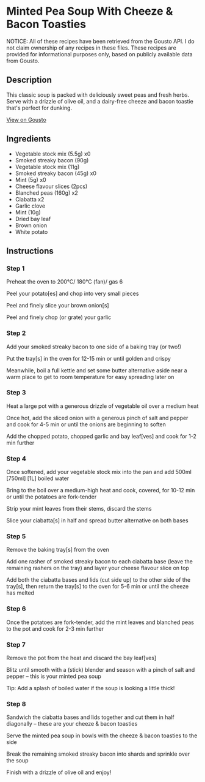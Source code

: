 # Minted Pea Soup With Cheeze & Bacon Toasties

NOTICE: All of these recipes have been retrieved from the Gousto API. I do not claim ownership of any recipes in these files. These recipes are provided for informational purposes only, based on publicly available data from Gousto.

## Description

This classic soup is packed with deliciously sweet peas and fresh herbs. Serve with a drizzle of olive oil, and a dairy-free cheeze and bacon toastie that's perfect for dunking.

[View on Gousto](https://www.gousto.co.uk/recipes/cookbook/minted-pea-soup-with-cheeze-bacon-toasties-df)

## Ingredients

- Vegetable stock mix (5.5g) x0
- Smoked streaky bacon (90g)
- Vegetable stock mix (11g)
- Smoked streaky bacon (45g) x0
- Mint (5g) x0
- Cheese flavour slices (2pcs)
- Blanched peas (160g) x2
- Ciabatta x2
- Garlic clove
- Mint (10g)
- Dried bay leaf
- Brown onion
- White potato

## Instructions


### Step 1

Preheat the oven to 200°C/ 180°C (fan)/ gas 6

Peel your potato[es] and chop into very small pieces

Peel and finely slice your brown onion[s]

Peel and finely chop (or grate) your garlic


### Step 2

Add your smoked streaky bacon to one side of a baking tray (or two!)

Put the tray[s] in the oven for 12-15 min or until golden and crispy

Meanwhile, boil a full kettle and set some butter alternative aside near a warm place to get to room temperature for easy spreading later on


### Step 3

Heat a large pot with a generous drizzle of vegetable oil over a medium heat

Once hot, add the sliced onion with a generous pinch of salt and pepper and cook for 4-5 min or until the onions are beginning to soften

Add the chopped potato, chopped garlic and bay leaf[ves]<span class="text-danger"> </span>and cook for 1-2 min further


### Step 4

Once softened, add your vegetable stock mix into the pan and add 500ml <span class="text-purple">[750ml]</span> <span class="text-danger">[1L]</span> boiled water

Bring to the boil over a medium-high heat and cook, covered, for 10-12 min or until the potatoes are fork-tender

Strip your mint leaves from their stems, discard the stems

Slice your ciabatta[s] in half and spread butter alternative on both bases


### Step 5

Remove the baking tray[s] from the oven

Add one rasher of smoked streaky bacon to each ciabatta base (leave the remaining rashers on the tray) and layer your cheese flavour slice on top

Add both the ciabatta bases and lids (cut side up) to the other side of the tray[s], then return the tray[s] to the oven for 5-6 min or until the cheeze has melted


### Step 6

Once the potatoes are fork-tender, add the mint leaves and blanched peas to the pot and cook for 2-3 min further


### Step 7

Remove the pot from the heat and discard the bay leaf[ves]

Blitz until smooth with a (stick) blender and season with a pinch of salt and pepper – this is your minted pea soup

Tip: Add a splash of boiled water if the soup is looking a little thick!

### Step 8

Sandwich the ciabatta bases and lids together and cut them in half diagonally – these are your cheeze & bacon toasties

Serve the minted pea soup in bowls with the cheeze & bacon toasties to the side

Break the remaining smoked streaky bacon into shards and sprinkle over the soup

Finish with a drizzle of olive oil and enjoy!

